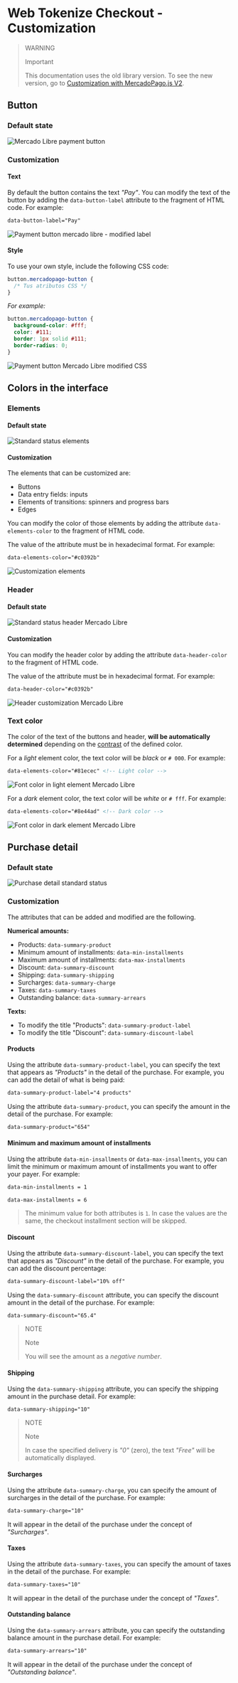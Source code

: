 

# Web Tokenize Checkout - Customization

> WARNING
>
> Important
>
> This documentation uses the old library version. To see the new version, go to [Customization with MercadoPago.js V2](https://www.mercadopago[FAKER][URL][DOMAIN]/developers/en/guides/online-payments/web-tokenize-checkout/personalization).

## Button

### Default state

![Mercado Libre payment button](/images/paybutton.png)

### Customization

#### Text

By default the button contains the text *"Pay"*. You can modify the text of the button by adding the `data-button-label` attribute to the fragment of HTML code. For example:

```html
data-button-label="Pay"
```

![Payment button mercado libre - modified label](/images/paybutton-modified-label.png)

#### Style

To use your own style, include the following CSS code:

```css
button.mercadopago-button {
  /* Tus atributos CSS */
}
```

*For example:*

```css
button.mercadopago-button {
  background-color: #fff;
  color: #111;
  border: 1px solid #111;
  border-radius: 0;
}
```

![Payment button Mercado Libre modified CSS](/images/paybutton-modified-css.png)


## Colors in the interface

### Elements

#### Default state

![Standard status elements](/images/cow/cow-ui-elements.png)

#### Customization

The elements that can be customized are:

- Buttons
- Data entry fields: inputs
- Elements of transitions: spinners and progress bars
- Edges

You can modify the color of those elements by adding the attribute `data-elements-color` to the fragment of HTML code.

The value of the attribute must be in hexadecimal format. For example:

```html
data-elements-color="#c0392b"
```

![Customization elements](/images/cow/cow-ui-elements--custom.png)


### Header

#### Default state

![Standard status header Mercado Libre](/images/cow/cow-ui-header.png)

#### Customization

You can modify the header color by adding the attribute `data-header-color` to the fragment of HTML code.

The value of the attribute must be in hexadecimal format. For example:

```html
data-header-color="#c0392b"
```

![Header customization Mercado Libre](/images/cow/cow-ui-header--custom.png)


### Text color

The color of the text of the buttons and header, **will be automatically determined** depending on the [contrast](https://24ways.org/2010/calculating-color-contrast) of the defined color.

For a *light* element color, the text color will be *black* or `# 000`. For example:

```html
data-elements-color="#81ecec" <!-- Light color -->
```

![Font color in light element Mercado Libre](/images/cow/cow-ui-fontcolor__light.png)

For a *dark* element color, the text color will be *white* or `# fff`. For example:

```html
data-elements-color="#8e44ad" <!-- Dark color -->
```

![Font color in dark element Mercado Libre](/images/cow/cow-ui-fontcolor__dark.png)

## Purchase detail

### Default state

![Purchase detail standard status](/images/cow/cow-summary.png)


### Customization

The attributes that can be added and modified are the following.

**Numerical amounts:**

- Products: `data-summary-product`
- Minimum amount of installments: `data-min-installments`
- Maximum amount of installments: `data-max-installments`
- Discount: `data-summary-discount`
- Shipping: `data-summary-shipping`
- Surcharges: `data-summary-charge`
- Taxes: `data-summary-taxes`
- Outstanding balance: `data-summary-arrears`

**Texts:**

- To modify the title "Products": `data-summary-product-label`
- To modify the title "Discount": `data-summary-discount-label`

#### Products

Using the attribute `data-summary-product-label`, you can specify the text that appears as *"Products"* in the detail of the purchase. For example, you can add the detail of what is being paid:

```html
data-summary-product-label="4 products"
```

Using the attribute `data-summary-product`, you can specify the amount in the detail of the purchase. For example:

```html
data-summary-product="654"
```

#### Minimum and maximum amount of installments

Using the attribute `data-min-insallments` or `data-max-insallments`, you can limit the minimum or maximum amount of installments you want to offer your payer.
For example:

```html
data-min-installments = 1

data-max-installments = 6
```

> The minimum value for both attributes is `1`. In case the values are the same, the checkout installment section will be skipped.


#### Discount

Using the attribute `data-summary-discount-label`, you can specify the text that appears as *"Discount"* in the detail of the purchase. For example, you can add the discount percentage:

```html
data-summary-discount-label="10% off"
```

Using the `data-summary-discount` attribute, you can specify the discount amount in the detail of the purchase. For example:

```html
data-summary-discount="65.4"
```

> NOTE
>
> Note
>
> You will see the amount as a *negative number*.


#### Shipping

Using the `data-summary-shipping` attribute, you can specify the shipping amount in the purchase detail. For example:

```html
data-summary-shipping="10"
```

> NOTE
>
> Note
>
> In case the specified delivery is *"0"* (zero), the text *"Free"* will be automatically displayed.


#### Surcharges

Using the attribute `data-summary-charge`, you can specify the amount of surcharges in the detail of the purchase. For example:

```html
data-summary-charge="10"
```

It will appear in the detail of the purchase under the concept of *"Surcharges"*.


#### Taxes

Using the attribute `data-summary-taxes`, you can specify the amount of taxes in the detail of the purchase. For example:

```html
data-summary-taxes="10"
```
 
It will appear in the detail of the purchase under the concept of *"Taxes"*.

#### Outstanding balance

Using the `data-summary-arrears` attribute, you can specify the outstanding balance amount in the purchase detail. For example:

```html
data-summary-arrears="10"
```

It will appear in the detail of the purchase under the concept of *"Outstanding balance"*.

